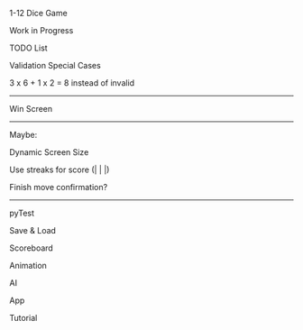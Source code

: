 1-12 Dice Game

Work in Progress


TODO List


Validation Special Cases

3 x 6 + 1 x 2 = 8 instead of invalid

___

Win Screen

___

Maybe:

Dynamic Screen Size

Use streaks for score (| | |)

Finish move confirmation?

___

pyTest

Save & Load

Scoreboard

Animation

AI

App

Tutorial